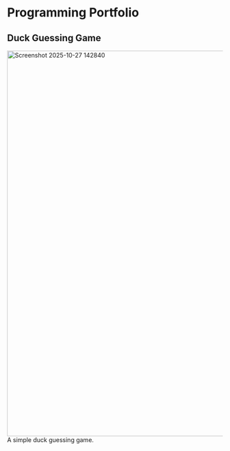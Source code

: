 # Programming Portfolio
## Duck Guessing Game
<img width="1918" height="900" alt="Screenshot 2025-10-27 142840" src="https://github.com/user-attachments/assets/3219a166-a71a-4c09-8c78-d825a5f48760" />
A simple duck guessing game.
